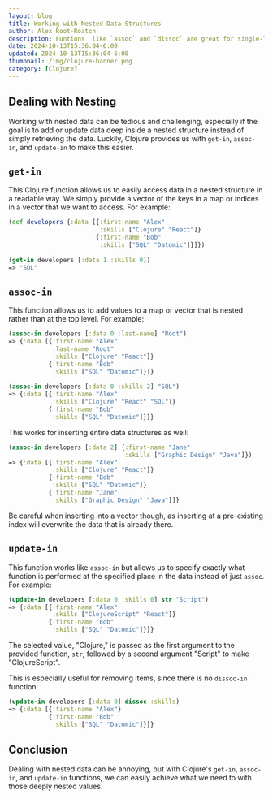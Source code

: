 ```yaml
---
layout: blog
title: Working with Nested Data Structures
author: Alex Root-Roatch
description: Funtions  like `assoc` and `dissoc` are great for single-level maps, but what about nested data?
date: 2024-10-13T15:36:04-6:00
updated: 2024-10-13T15:36:04-6:00
thumbnail: /img/clojure-banner.png
category: [Clojure]
---
```



## Dealing with Nesting

Working with nested data can be tedious and challenging, especially if the goal is to add or update data deep inside a nested structure instead of simply retrieving the data. Luckily, Clojure provides us with `get-in`, `assoc-in`, and `update-in` to make this easier. 

## `get-in`

This Clojure function allows us to easily access data in a nested structure in a readable way. We simply provide a vector of the keys in a map or indices in a vector that we want to access. For example: 

```clojure
(def developers {:data [{:first-name "Alex"
                         :skills ["Clojure" "React"]}
                        {:first-name "Bob"
                         :skills ["SQL" "Datomic"]}]})
         
(get-in developers [:data 1 :skills 0])
=> "SQL"
```

## `assoc-in`

This function allows us to add values to a map or vector that is nested rather than at the top level. For example: 

```clojure
(assoc-in developers [:data 0 :last-name] "Root")
=> {:data [{:first-name "Alex"
            :last-name "Root"
            :skills ["Clojure" "React"]}
           {:first-name "Bob"
            :skills ["SQL" "Datomic"]}]}
            
(assoc-in developers [:data 0 :skills 2] "SQL")
=> {:data [{:first-name "Alex"
            :skills ["Clojure" "React" "SQL"]}
           {:first-name "Bob"
            :skills ["SQL" "Datomic"]}]}
```

This works for inserting entire data structures as well: 

```clojure
(assoc-in developers [:data 2] {:first-name "Jane"
                                :skills ["Graphic Design" "Java"]})
=> {:data [{:first-name "Alex"
            :skills ["Clojure" "React"]}
           {:first-name "Bob"
            :skills ["SQL" "Datomic"]}
           {:first-name "Jane"
            :skills ["Graphic Design" "Java"]]}
```

Be careful when inserting into a vector though, as inserting at a pre-existing index will overwrite the data that is already there. 

## `update-in`

This function works like `assoc-in` but allows us to specify exactly what function is performed at the specified place in the data instead of just `assoc`. For example: 

```clojure
(update-in developers [:data 0 :skills 0] str "Script")
=> {:data [{:first-name "Alex"
            :skills ["ClojureScript" "React"]}
           {:first-name "Bob"
            :skills ["SQL" "Datomic"]}]}
```

The selected value, "Clojure," is passed as the first argument to the provided function, `str`, followed by a second argument "Script" to make "ClojureScript".

This is especially useful for removing items, since there is no `dissoc-in` function: 

```clojure
(update-in developers [:data 0] dissoc :skills)
=> {:data [{:first-name "Alex"}
           {:first-name "Bob"
            :skills ["SQL" "Datomic"]}]}
```

## Conclusion

Dealing with nested data can be annoying, but with Clojure's `get-in`, `assoc-in`, and `update-in` functions, we can easily achieve what we need to with those deeply nested values. 


